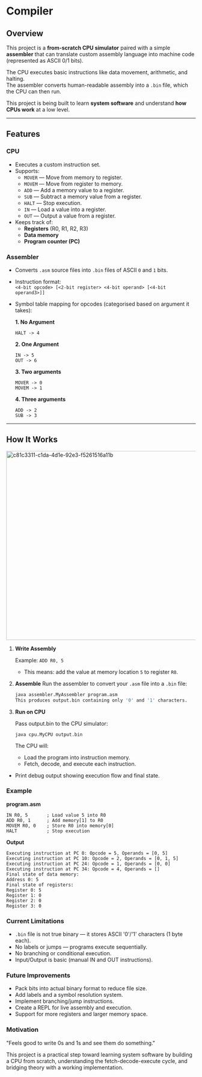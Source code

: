 # Compiler

## Overview
This project is a **from-scratch CPU simulator** paired with a simple **assembler** that can translate custom assembly language into machine code (represented as ASCII 0/1 bits).

The CPU executes basic instructions like data movement, arithmetic, and halting.  
The assembler converts human-readable assembly into a `.bin` file, which the CPU can then run.

This project is being built to learn **system software** and understand **how CPUs work** at a low level.

---

## Features

### CPU
- Executes a custom instruction set.
- Supports:
    - `MOVER` — Move from memory to register.
    - `MOVEM` — Move from register to memory.
    - `ADD` — Add a memory value to a register.
    - `SUB` — Subtract a memory value from a register.
    - `HALT` — Stop execution.
    - `IN` — Load a value into a register.
    - `OUT` — Output a value from a register.
- Keeps track of:
    - **Registers** (R0, R1, R2, R3)
    - **Data memory**
    - **Program counter (PC)**

### Assembler
- Converts `.asm` source files into `.bin` files of ASCII `0` and `1` bits.
- Instruction format:  
    `<4-bit opcode> [<2-bit register> <4-bit operand> [<4-bit operand3>]]`
- Symbol table mapping for opcodes (categorised based on argument it takes):

    **1. No Argument**
    ```
    HALT -> 4
    ```
    **2. One Argument**
    ```
    IN -> 5
    OUT -> 6
    ```
    **3. Two arguments**
    ```
    MOVER -> 0
    MOVEM -> 1
    ```
    **4. Three arguments**
    ```
    ADD -> 2
    SUB -> 3
    ```
---

## How It Works
<img width="1619" height="502" alt="c81c3311-c1da-4d1e-92e3-f5261516a11b" src="https://github.com/user-attachments/assets/b2ff68ea-197e-4c1d-90fc-007955a14c71" />

1. **Write Assembly**

    Example: `ADD R0, 5`
    - This means: add the value at memory location `5` to register `R0`.

2. **Assemble**
 Run the assembler to convert your `.asm` file into a `.bin` file:
    ```bash
    java assembler.MyAssembler program.asm
    This produces output.bin containing only '0' and '1' characters.
    ```
3. **Run on CPU**

    Pass output.bin to the CPU simulator:
    ```
    java cpu.MyCPU output.bin
    ```
    The CPU will:
    - Load the program into instruction memory.
    - Fetch, decode, and execute each instruction.
- Print debug output showing execution flow and final state.
### Example
**program.asm**
```
IN R0, 5       ; Load value 5 into R0
ADD R0, 1      ; Add memory[1] to R0
MOVEM R0, 0    ; Store R0 into memory[0]
HALT           ; Stop execution
```
**Output**
```
Executing instruction at PC 0: Opcode = 5, Operands = [0, 5]
Executing instruction at PC 10: Opcode = 2, Operands = [0, 1, 5]
Executing instruction at PC 24: Opcode = 1, Operands = [0, 0]
Executing instruction at PC 34: Opcode = 4, Operands = []
Final state of data memory:
Address 0: 5
Final state of registers:
Register 0: 5
Register 1: 0
Register 2: 0
Register 3: 0
```
### Current Limitations
- `.bin` file is not true binary — it stores ASCII '0'/'1' characters (1 byte each).
- No labels or jumps — programs execute sequentially.
- No branching or conditional execution.
- Input/Output is basic (manual IN and OUT instructions).
### Future Improvements
- Pack bits into actual binary format to reduce file size.
- Add labels and a symbol resolution system.
- Implement branching/jump instructions.
- Create a REPL for live assembly and execution.
- Support for more registers and larger memory space.
### Motivation
"Feels good to write 0s and 1s and see them do something."

This project is a practical step toward learning system software by building a CPU from scratch, understanding the fetch-decode-execute cycle, and bridging theory with a working implementation.
